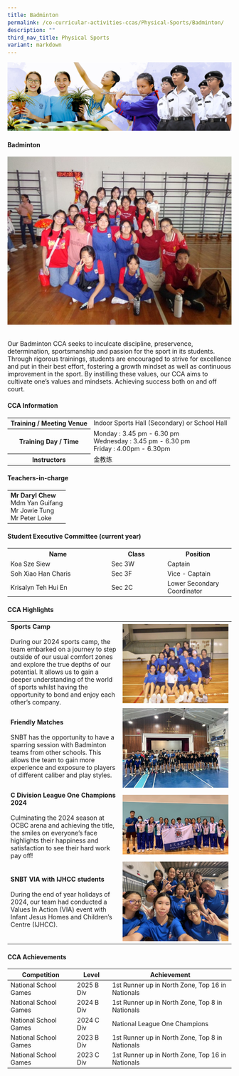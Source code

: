 ```yaml
---
title: Badminton
permalink: /co-curricular-activities-ccas/Physical-Sports/Badminton/
description: ""
third_nav_title: Physical Sports
variant: markdown
---
```

![](/images/01%20Banner%20Photos/05%20subpage%20cca.jpg)

#### **Badminton**

<img src="/images/06%20CCA/PS%20Badminton/Picture39.jpg">

<br> Our Badminton CCA seeks to inculcate discipline, preservence, determination, sportsmanship and passion for the sport in its students. Through rigorous trainings, students are encouraged to strive for excellence and put in their best effort, fostering a growth mindset as well as continuous improvement in the sport. By instilling these values, our CCA aims to cultivate one’s values and mindsets. Achieving success both on and off court.

#### **CCA Information**

<table style="width:100%">
<tbody>
<tr><th>Training / Meeting Venue</th><td> Indoor Sports Hall (Secondary) or School Hall</td></tr>
<tr><th>Training Day / Time</th><td>Monday : 3.45 pm - 6.30 pm <br> Wednesday : 3.45 pm - 6.30 pm<br>Friday : 4.00pm - 6.30pm</td></tr>
<tr><th>Instructors</th><td> 金教练</td></tr>
</tbody></table>

#### **Teachers-in-charge**

<table style="width:100%">
<tbody>
<tr><td><b>Mr Daryl Chew</b><br>Mdm Yan Guifang<br>Mr Jowie Tung <br>Mr Peter Loke</td></tr>
</tbody></table>

#### **Student Executive Committee (current year)**

<table style="width:100%">
<tbody>
<tr>
<th style="width:45%">Name</th>
<th style="width:25%">Class</th> 
<th style="width:30%">Position</th>
</tr>
<tr><td>Koa Sze Siew </td><td>Sec 3W</td><td>Captain</td></tr>
<tr><td>Soh Xiao Han Charis</td><td>Sec 3F</td><td>Vice - Captain</td></tr>
<tr><td>Krisalyn Teh Hui En</td><td>Sec 2C</td><td>Lower Secondary Coordinator</td></tr>
</tbody></table>

#### **CCA Highlights**

<table style="width:100%">
<tbody>
<tr><td style="width:50%"><b>Sports Camp</b><br><br>During our 2024 sports camp, the team embarked on a journey to step outside of our usual comfort zones and explore the true depths of our potential. It allows us to gain a deeper understanding of the world of sports whilst having the opportunity to bond and enjoy each other’s company.
</td><td><img src="/images/06%20CCA/PS%20Badminton/Picture40.jpg"></td></tr>

<tr><td style="width:50%"><b>Friendly Matches</b><br><br>SNBT has the opportunity to have a sparring session with Badminton teams from other schools. This allows the team to gain more experience and exposure to players of different caliber and play styles.</td>
<td><img src="/images/06%20CCA/PS%20Badminton/Picture41.jpg"></td></tr>	

<tr><td style="width:50%"><b>C Division League One Champions 2024</b><br><br>Culminating the 2024 season at OCBC arena and achieving the title, the smiles on everyone’s face highlights their happiness and satisfaction to see their hard work pay off!
</td><td><img src="/images/06%20CCA/PS%20Badminton/Picture42.jpg">
</td></tr>
	
<tr><td style="width:50%"><b>SNBT VIA with IJHCC students</b><br><br>During the end of year holidays of 2024, our team had conducted a Values In Action (VIA) event with Infant Jesus Homes and Children’s Centre (IJHCC).
</td><td><img src="/images/06%20CCA/PS%20Badminton/Picture43.jpg">
</td></tr>
	
</tbody></table>

#### **CCA Achievements**


| Competition | Level | Achievement |
| -------- | -------- | -------- |
| National School Games | 2025 B Div | 1st Runner up in North Zone, Top 16 in Nationals |
| National School Games | 2024 B Div | 1st Runner up in North Zone, Top 8 in Nationals |
| National School Games | 2024 C Div | National League One Champions |
| National School Games | 2023 B Div | 1st Runner up in North Zone, Top 8 in Nationals |
| National School Games | 2023 C Div | 1st Runner up in North Zone, Top 16 in Nationals |